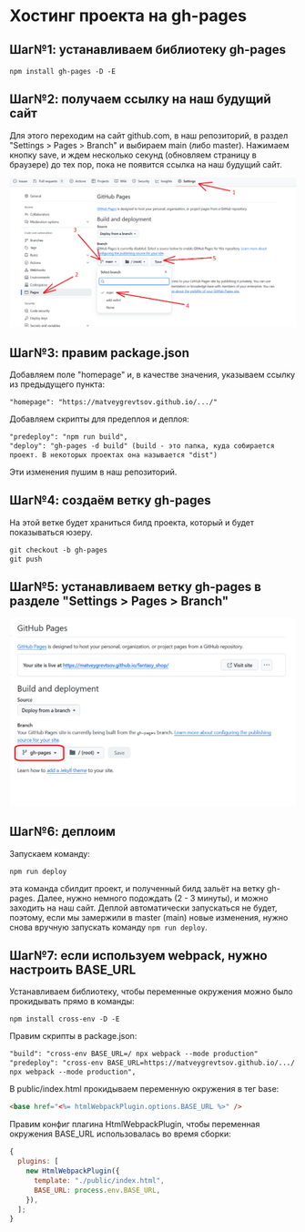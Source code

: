 # Хостинг проекта на gh-pages

## Шаг№1: устанавливаем библиотеку gh-pages

```console
npm install gh-pages -D -E
```

## Шаг№2: получаем ссылку на наш будущий сайт

Для этого переходим на сайт github.com, в наш репозиторий, в раздел "Settings > Pages > Branch" и выбираем main (либо master). Нажимаем кнопку save, и ждем несколько секунд (обновляем страницу в браузере) до тех пор, пока не появится ссылка на наш будущий сайт.

![](./images/SelectMainBranch.png)

## Шаг№3: правим package.json

Добавляем поле "homepage" и, в качестве значения, указываем ссылку из предыдущего пункта:

```console
"homepage": "https://matveygrevtsov.github.io/.../"
```

Добавляем скрипты для предеплоя и деплоя:

```console
"predeploy": "npm run build",
"deploy": "gh-pages -d build" (build - это папка, куда собирается проект. В некоторых проектах она называется "dist")
```

Эти изменения пушим в наш репозиторий.

## Шаг№4: создаём ветку gh-pages

На этой ветке будет храниться билд проекта, который и будет показываться юзеру.

```console
git checkout -b gh-pages
git push
```

## Шаг№5: устанавливаем ветку gh-pages в разделе "Settings > Pages > Branch"

![](./images/SelectGhPagesBranch.png)

## Шаг№6: деплоим

Запускаем команду:

```console
npm run deploy
```

эта команда сбилдит проект, и полученный билд зальёт на ветку gh-pages. Далее, нужно немного подождать (2 - 3 минуты), и можно заходить на наш сайт. Деплой автоматически запускаться не будет, поэтому, если мы замержили в master (main) новые изменения, нужно снова вручную запускать команду `npm run deploy`.

## Шаг№7: если используем webpack, нужно настроить BASE_URL

Устанавливаем библиотеку, чтобы переменные окружения можно было прокидывать прямо в команды:

```console
npm install cross-env -D -E
```

Правим скрипты в package.json:

```console
"build": "cross-env BASE_URL=/ npx webpack --mode production"
"predeploy": "cross-env BASE_URL=https://matveygrevtsov.github.io/.../ npx webpack --mode production",
```

В public/index.html прокидываем переменную окружения в тег base:

```html
<base href="<%= htmlWebpackPlugin.options.BASE_URL %>" />
```

Правим конфиг плагина HtmlWebpackPlugin, чтобы переменная окружения BASE_URL использовалась во время сборки:

```js
{
  plugins: [
    new HtmlWebpackPlugin({
      template: "./public/index.html",
      BASE_URL: process.env.BASE_URL,
    }),
  ];
}
```
